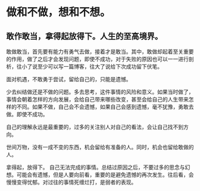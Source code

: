 # 做和不做，想和不想。

敢作敢当，拿得起放得下。人生的至高境界。
---
敢做敢当，首先要有能力有勇气去做，接着才是敢当。其中，敢做却起着至关重要的作用，做了之后才会发现问题，即使不成功，对于失败的原因也可以一一进行剖析，往小了说至少可以写一篇博客，往大了说给下次成功留下伏笔。

面对机遇，不敢勇于尝试，留给自己的，只能是遗憾。

少去纠结做还是不做的问题。多去思考，这件事情的风险和意义。如果当时做了，事情会朝着怎样的方向发展，会给自己带来哪些改变，甚至会给自己的人生带来怎样的不同。如果不做，自己会不会遗憾，如果自己会感到遗憾，毫不犹豫，勇敢去做。即使不成功。

自己的理解永远是最重要的，过多的关注别人对自己的看法，会让自己找不到方向。

世间万物，没有一成不变的东西，机会留给有准备的人。同时，机会也留给敢做的人。

拿得起，放得下。
自己无法完成的事情。总结过原因之后，不要过多的思念与幻想。可能会有遗憾，但是人要向前看，重要的是避免遗憾的再次发生。往后看，会慢慢变得忧郁。对过往的事情死缠烂打，是弱者的表现。